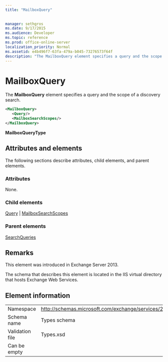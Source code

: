 ```yaml
---
title: "MailboxQuery"
 
 
manager: sethgros
ms.date: 9/17/2015
ms.audience: Developer
ms.topic: reference
ms.prod: office-online-server
localization_priority: Normal
ms.assetid: e4b496f7-63fa-479a-b045-73276573f64f
description: "The MailboxQuery element specifies a query and the scope of a discovery search."
---
```


# MailboxQuery

The **MailboxQuery** element specifies a query and the scope of a discovery search. 
  
```XML
<MailboxQuery>
   <Query/>
   <MailboxSearchScopes/>
</MailboxQuery>
```

 **MailboxQueryType**
## Attributes and elements

The following sections describe attributes, child elements, and parent elements.
  
### Attributes

None.
  
### Child elements

[Query](query.md) | [MailboxSearchScopes](mailboxsearchscopes.md)
  
### Parent elements

[SearchQueries](searchqueries.md)
  
## Remarks

This element was introduced in Exchange Server 2013.
  
The schema that describes this element is located in the IIS virtual directory that hosts Exchange Web Services.
  
## Element information

|||
|:-----|:-----|
|Namespace  <br/> |http://schemas.microsoft.com/exchange/services/2006/types  <br/> |
|Schema name  <br/> |Types schema  <br/> |
|Validation file  <br/> |Types.xsd  <br/> |
|Can be empty  <br/> ||
   

